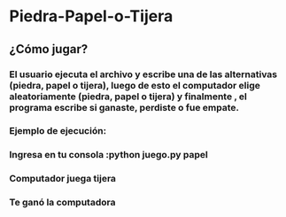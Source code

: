 # Piedra-Papel-o-Tijera
## ¿Cómo jugar?
### El usuario ejecuta el archivo y escribe una de las alternativas (piedra, papel o tijera), luego de esto el computador elige aleatoriamente (piedra, papel o tijera) y finalmente , el programa escribe si ganaste, perdiste o fue empate.
### Ejemplo de ejecución:
### Ingresa en tu consola :python juego.py papel
### Computador juega tijera
### Te ganó la computadora
